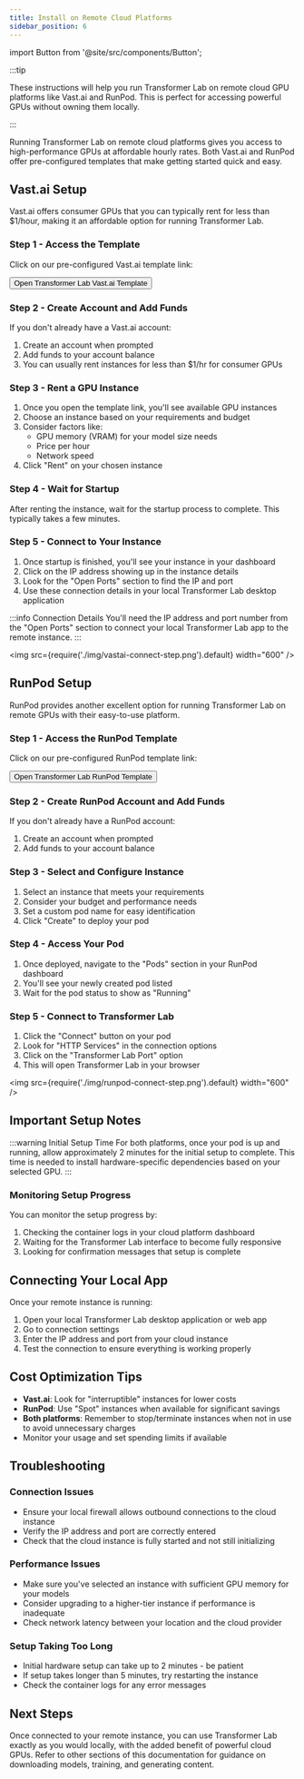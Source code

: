 ```yaml
---
title: Install on Remote Cloud Platforms
sidebar_position: 6
---
```


import Button from '@site/src/components/Button';

:::tip

These instructions will help you run Transformer Lab on remote cloud GPU platforms like Vast.ai and RunPod. This is perfect for accessing powerful GPUs without owning them locally.

:::

Running Transformer Lab on remote cloud platforms gives you access to high-performance GPUs at affordable hourly rates. Both Vast.ai and RunPod offer pre-configured templates that make getting started quick and easy.

## Vast.ai Setup

Vast.ai offers consumer GPUs that you can typically rent for less than $1/hour, making it an affordable option for running Transformer Lab.

### Step 1 - Access the Template

Click on our pre-configured Vast.ai template link:

<a href="https://cloud.vast.ai?ref_id=263642&template_id=471d322f5192457e82c10335eb634f4e" target="_blank">
    <Button>Open Transformer Lab Vast.ai Template</Button>
</a>

### Step 2 - Create Account and Add Funds

If you don't already have a Vast.ai account:

1. Create an account when prompted
2. Add funds to your account balance
3. You can usually rent instances for less than $1/hr for consumer GPUs

### Step 3 - Rent a GPU Instance

1. Once you open the template link, you'll see available GPU instances
2. Choose an instance based on your requirements and budget
3. Consider factors like:
   - GPU memory (VRAM) for your model size needs
   - Price per hour
   - Network speed
4. Click "Rent" on your chosen instance

### Step 4 - Wait for Startup

After renting the instance, wait for the startup process to complete. This typically takes a few minutes.

### Step 5 - Connect to Your Instance

1. Once startup is finished, you'll see your instance in your dashboard
2. Click on the IP address showing up in the instance details
3. Look for the "Open Ports" section to find the IP and port
4. Use these connection details in your local Transformer Lab desktop application

:::info Connection Details
You'll need the IP address and port number from the "Open Ports" section to connect your local Transformer Lab app to the remote instance.
:::

<img src={require('./img/vastai-connect-step.png').default} width="600" />

## RunPod Setup

RunPod provides another excellent option for running Transformer Lab on remote GPUs with their easy-to-use platform.

### Step 1 - Access the RunPod Template

Click on our pre-configured RunPod template link:

<a href="https://console.runpod.io/deploy?template=7k5ly1zp30&ref=4214yk35" target="_blank">
    <Button>Open Transformer Lab RunPod Template</Button>
</a>

### Step 2 - Create RunPod Account and Add Funds

If you don't already have a RunPod account:

1. Create an account when prompted
2. Add funds to your account balance

### Step 3 - Select and Configure Instance

1. Select an instance that meets your requirements
2. Consider your budget and performance needs
3. Set a custom pod name for easy identification
4. Click "Create" to deploy your pod

### Step 4 - Access Your Pod

1. Once deployed, navigate to the "Pods" section in your RunPod dashboard
2. You'll see your newly created pod listed
3. Wait for the pod status to show as "Running"

### Step 5 - Connect to Transformer Lab

1. Click the "Connect" button on your pod
2. Look for "HTTP Services" in the connection options
3. Click on the "Transformer Lab Port" option
4. This will open Transformer Lab in your browser

<img src={require('./img/runpod-connect-step.png').default} width="600" />


## Important Setup Notes

:::warning Initial Setup Time
For both platforms, once your pod is up and running, allow approximately 2 minutes for the initial setup to complete. This time is needed to install hardware-specific dependencies based on your selected GPU.
:::

### Monitoring Setup Progress

You can monitor the setup progress by:

1. Checking the container logs in your cloud platform dashboard
2. Waiting for the Transformer Lab interface to become fully responsive
3. Looking for confirmation messages that setup is complete

## Connecting Your Local App

Once your remote instance is running:

1. Open your local Transformer Lab desktop application or web app
2. Go to connection settings
3. Enter the IP address and port from your cloud instance
4. Test the connection to ensure everything is working properly

## Cost Optimization Tips

- **Vast.ai**: Look for "interruptible" instances for lower costs
- **RunPod**: Use "Spot" instances when available for significant savings
- **Both platforms**: Remember to stop/terminate instances when not in use to avoid unnecessary charges
- Monitor your usage and set spending limits if available

## Troubleshooting

### Connection Issues

- Ensure your local firewall allows outbound connections to the cloud instance
- Verify the IP address and port are correctly entered
- Check that the cloud instance is fully started and not still initializing

### Performance Issues

- Make sure you've selected an instance with sufficient GPU memory for your models
- Consider upgrading to a higher-tier instance if performance is inadequate
- Check network latency between your location and the cloud provider

### Setup Taking Too Long

- Initial hardware setup can take up to 2 minutes - be patient
- If setup takes longer than 5 minutes, try restarting the instance
- Check the container logs for any error messages

## Next Steps

Once connected to your remote instance, you can use Transformer Lab exactly as you would locally, with the added benefit of powerful cloud GPUs. Refer to other sections of this documentation for guidance on downloading models, training, and generating content.